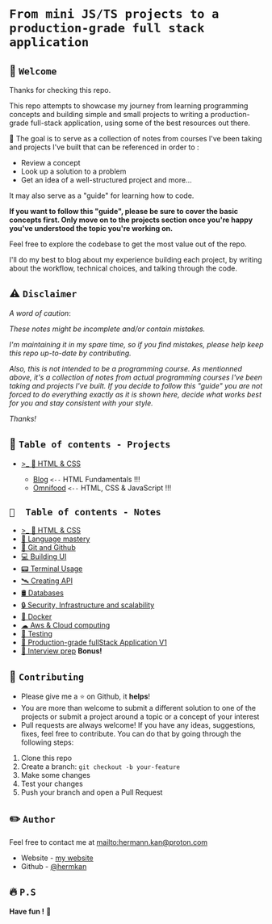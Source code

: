 # `From mini JS/TS projects to a production-grade full stack application`

## 🏁 `Welcome`

Thanks for checking this repo.

This repo attempts to showcase my journey from learning programming concepts and building simple and small projects to writing a production-grade full-stack application, using some of the best resources out there.

🎯 The goal is to serve as a collection of notes from courses I've been taking and projects I've built that can be referenced in order to :

- Review a concept
- Look up a solution to a problem
- Get an idea of a well-structured project and more...

It may also serve as a "guide" for learning how to code.

**If you want to follow this "guide", please be sure to cover the basic concepts first. Only move on to the projects section once you're happy you've understood the topic you're working on.**

Feel free to explore the codebase to get the most value out of the repo.

I'll do my best to blog about my experience building each project, by writing about the workflow, technical choices, and talking through the code.

## ⚠️ `Disclaimer`

_A word of caution_:

_These notes might be incomplete and/or contain mistakes._

_I'm maintaining it in my spare time, so if you find mistakes, please help keep this repo up-to-date by contributing._

_Also, this is not intended to be a programming course. As mentionned above, it's a collection of notes from actual programming courses I've been taking and projects I've built. If you decide to follow this "guide" you are not forced to do everything exactly as it is shown here, decide what works best for you and stay consistent with your style._

_Thanks!_

## 💼 `Table of contents - Projects`

- [>\_ 🎨 HTML & CSS](docs/1-html-css.md)

  - [Blog](/projects/01-HTML-CSS/01-blog/blog.readme.md) `<--` HTML Fundamentals !!!
  - [Omnifood](/projects/01-HTML-CSS/omnifood/) `<--` HTML, CSS & JavaScript !!!

## `💼  Table of contents - Notes`

- [>\_ 🎨 HTML & CSS](docs/1-html-css.md)
- [🥋 Language mastery](docs/2-language-mastery.md)
- [🌿 Git and Github](docs/2-git-github.md)
- [💻 Building UI](docs/3-building-ui.md)
- [📟 Terminal Usage](docs/4-terminal-usage.md)
- [🛰️ Creating API](docs/5-creating-api.md)
- [🛢️ Databases](docs/6-databases.md)
- [🔒 Security, Infrastructure and scalability](docs/9-security-infra-scalability.md)
- [🐬 Docker](docs/7-docker.md)
- [☁ Aws & Cloud computing](docs/8-cloud-computing.md)
- [🧪 Testing](docs/testing.md)
- [🏢 Production-grade fullStack Application V1](docs/10-production-grade-app.md)
- [🎤 Interview prep](docs/interview-prep.md) **Bonus!**

## 🍺 `Contributing`

- Please give me a :star: on Github, it **helps**!
- You are more than welcome to submit a different solution to one of the projects or submit a project around a topic or a concept of your interest
- Pull requests are always welcome! If you have any ideas, suggestions, fixes, feel free to contribute. You can do that by going through the following steps:

1. Clone this repo
2. Create a branch: `git checkout -b your-feature`
3. Make some changes
4. Test your changes
5. Push your branch and open a Pull Request

## ✏️ `Author`

Feel free to contact me at <mailto:hermann.kan@proton.com>

- Website - [my website](https://www.hkf.com)
- Github - [@hermkan](https://github.com/hermkan)

## 🔥 `P.S`

**Have fun !** 🚀
